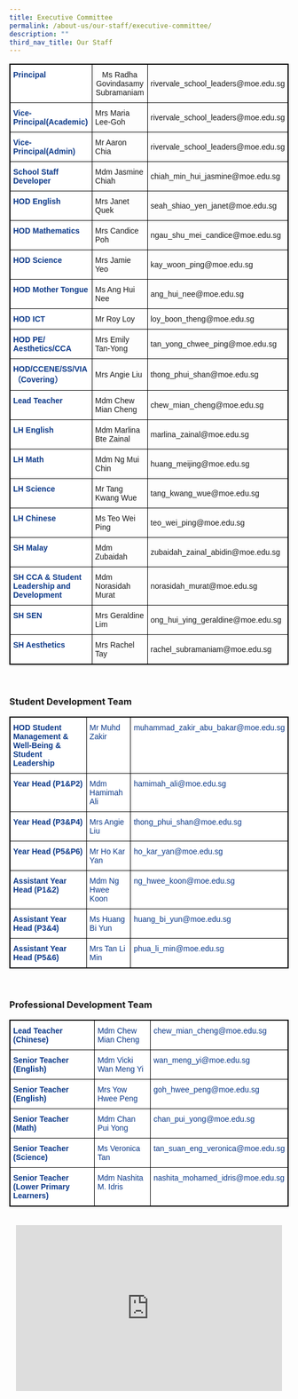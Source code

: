 ```yaml
---
title: Executive Committee
permalink: /about-us/our-staff/executive-committee/
description: ""
third_nav_title: Our Staff
---
```

<table class="tg" style="border: 1px solid black">
<thead>
  <tr>
    <th class="tg-ifvt" style="border: 1px solid black">Principal<br></th>
    <th class="tg-l7h4" style="border: 1px solid black">Ms Radha Govindasamy Subramaniam<br></th>
    <th class="tg-l7h4" style="border: 1px solid black">rivervale_school_leaders@moe.edu.sg<br></th>
  </tr>
</thead>
<tbody>
  <tr>
    <td class="tg-ifvt" style="border: 1px solid black">Vice-Principal(Academic)</td>
    <td class="tg-l7h4" style="border: 1px solid black">Mrs Maria Lee-Goh<br></td>
    <td class="tg-l7h4" style="border: 1px solid black">rivervale_school_leaders@moe.edu.sg<br></td>
  </tr>
  <tr>
    <td class="tg-ifvt" style="border: 1px solid black">Vice-Principal(Admin)</td>
    <td class="tg-l7h4" style="border: 1px solid black">Mr Aaron Chia<br></td>
    <td class="tg-l7h4" style="border: 1px solid black">rivervale_school_leaders@moe.edu.sg<br></td>
  </tr>
  <tr>
    <td class="tg-ifvt" style="border: 1px solid black">School Staff Developer</td>
    <td class="tg-l7h4" style="border: 1px solid black">Mdm Jasmine Chiah<br></td>
    <td class="tg-l7h4" style="border: 1px solid black">chiah_min_hui_jasmine@moe.edu.sg<br></td>
  </tr>
  <tr>
    <td class="tg-ifvt" style="border: 1px solid black">HOD English<br></td>
    <td class="tg-l7h4" style="border: 1px solid black">Mrs Janet Quek<br></td>
    <td class="tg-l7h4" style="border: 1px solid black">seah_shiao_yen_janet@moe.edu.sg<br></td>
  </tr>
  <tr>
    <td class="tg-ifvt" style="border: 1px solid black">HOD Mathematics<br></td>
    <td class="tg-l7h4" style="border: 1px solid black">Mrs Candice Poh<br></td>
    <td class="tg-l7h4" style="border: 1px solid black">ngau_shu_mei_candice@moe.edu.sg<br></td>
  </tr>
  <tr>
    <td class="tg-ifvt" style="border: 1px solid black">HOD Science<br></td>
    <td class="tg-l7h4" style="border: 1px solid black">Mrs Jamie Yeo<br></td>
    <td class="tg-l7h4" style="border: 1px solid black">kay_woon_ping@moe.edu.sg<br></td>
  </tr>
  <tr>
    <td class="tg-ifvt" style="border: 1px solid black">HOD Mother Tongue<br></td>
    <td class="tg-l7h4" style="border: 1px solid black">Ms Ang Hui Nee<br></td>
    <td class="tg-l7h4" style="border: 1px solid black">ang_hui_nee@moe.edu.sg<br></td>
  </tr>
  <tr>
    <td class="tg-ifvt" style="border: 1px solid black">HOD ICT<br></td>
    <td class="tg-l7h4" style="border: 1px solid black">Mr Roy Loy<br></td>
    <td class="tg-l7h4" style="border: 1px solid black">loy_boon_theng@moe.edu.sg<br></td>
  </tr>
  <tr>
    <td class="tg-ifvt" style="border: 1px solid black">HOD PE/ Aesthetics/CCA<br></td>
    <td class="tg-l7h4" style="border: 1px solid black">Mrs Emily Tan-Yong<br></td>
    <td class="tg-l7h4" style="border: 1px solid black">tan_yong_chwee_ping@moe.edu.sg<br></td>
  </tr>
  <tr>
    <td class="tg-ifvt" style="border: 1px solid black">HOD/CCENE/SS/VIA（Covering）</td>
    <td class="tg-l7h4" style="border: 1px solid black">Mrs Angie Liu<br></td>
    <td class="tg-l7h4" style="border: 1px solid black">thong_phui_shan@moe.edu.sg<br></td>
  </tr>
  <tr>
    <td class="tg-ifvt" style="border: 1px solid black">Lead Teacher<br></td>
    <td class="tg-l7h4" style="border: 1px solid black">Mdm Chew Mian Cheng<br></td>
    <td class="tg-l7h4" style="border: 1px solid black">chew_mian_cheng@moe.edu.sg<br></td>
  </tr>
  <tr>
    <td class="tg-ifvt" style="border: 1px solid black">LH English<br></td>
    <td class="tg-l7h4" style="border: 1px solid black">Mdm Marlina Bte Zainal<br></td>
    <td class="tg-l7h4" style="border: 1px solid black">marlina_zainal@moe.edu.sg<br></td>
  </tr>
  <tr>
    <td class="tg-ifvt" style="border: 1px solid black">LH Math<br></td>
    <td class="tg-l7h4" style="border: 1px solid black">Mdm Ng Mui Chin<br></td>
    <td class="tg-l7h4" style="border: 1px solid black">huang_meijing@moe.edu.sg<br></td>
  </tr>
  <tr>
    <td class="tg-ifvt" style="border: 1px solid black">LH Science<br></td>
    <td class="tg-l7h4" style="border: 1px solid black">Mr Tang Kwang Wue<br></td>
    <td class="tg-l7h4" style="border: 1px solid black">tang_kwang_wue@moe.edu.sg<br></td>
  </tr>
  <tr>
    <td class="tg-ifvt" style="border: 1px solid black">LH Chinese<br></td>
    <td class="tg-l7h4" style="border: 1px solid black">Ms Teo Wei Ping<br></td>
    <td class="tg-l7h4" style="border: 1px solid black">teo_wei_ping@moe.edu.sg<br></td>
  </tr>
  <tr>
    <td class="tg-ifvt" style="border: 1px solid black">SH Malay<br></td>
    <td class="tg-l7h4" style="border: 1px solid black">Mdm Zubaidah<br></td>
    <td class="tg-l7h4" style="border: 1px solid black">zubaidah_zainal_abidin@moe.edu.sg<br></td>
  </tr>
  <tr>
    <td class="tg-ifvt" style="border: 1px solid black">SH CCA &amp; Student Leadership and Development<br></td>
    <td class="tg-l7h4" style="border: 1px solid black">Mdm Norasidah Murat<br></td>
    <td class="tg-l7h4" style="border: 1px solid black">norasidah_murat@moe.edu.sg<br></td>
  </tr>
  <tr>
    <td class="tg-ifvt" style="border: 1px solid black">SH SEN<br></td>
    <td class="tg-l7h4" style="border: 1px solid black">Mrs Geraldine Lim<br></td>
    <td class="tg-l7h4" style="border: 1px solid black">ong_hui_ying_geraldine@moe.edu.sg<br></td>
  </tr>
  <tr>
    <td class="tg-ifvt" style="border: 1px solid black">SH Aesthetics<br></td>
    <td class="tg-l7h4" style="border: 1px solid black">Mrs Rachel Tay<br></td>
    <td class="tg-l7h4" style="border: 1px solid black">rachel_subramaniam@moe.edu.sg</td>
  </tr>
</tbody>
</table><br>

### Student Development Team

<style type="text/css">
.tg  {border-collapse:collapse;border-spacing:0;}
.tg td{border-color:black;border-style:solid;border-width:1px;font-family:Arial, sans-serif;font-size:14px;
  overflow:hidden;padding:10px 5px;word-break:normal;}
.tg th{border-color:black;border-style:solid;border-width:1px;font-family:Arial, sans-serif;font-size:14px;
  font-weight:normal;overflow:hidden;padding:10px 5px;word-break:normal;}
.tg .tg-ifvt{background-color:#FFF;color:#0C3989;font-weight:bold;text-align:left;vertical-align:top}
.tg .tg-vvbc{background-color:#FFF;color:#0C3989;text-align:left;vertical-align:top}
</style>
<table class="tg" style="border: 1px solid black">
<thead>
  <tr>
    <th class="tg-ifvt" style="border: 1px solid black">HOD Student Management &amp; Well-Being &amp; Student Leadership</th>
    <th class="tg-vvbc" style="border: 1px solid black">Mr Muhd Zakir</th>
    <th class="tg-vvbc" style="border: 1px solid black">muhammad_zakir_abu_bakar@moe.edu.sg</th>
  </tr>
</thead>
<tbody>
  <tr>
    <td class="tg-ifvt" style="border: 1px solid black">Year Head (P1&amp;P2)</td>
    <td class="tg-vvbc" style="border: 1px solid black">Mdm Hamimah Ali</td>
    <td class="tg-vvbc" style="border: 1px solid black">hamimah_ali@moe.edu.sg</td>
  </tr>
  <tr>
    <td class="tg-ifvt" style="border: 1px solid black">Year Head (P3&amp;P4)</td>
    <td class="tg-vvbc" style="border: 1px solid black">Mrs Angie Liu</td>
    <td class="tg-vvbc" style="border: 1px solid black">thong_phui_shan@moe.edu.sg</td>
  </tr>
  <tr>
    <td class="tg-ifvt" style="border: 1px solid black">Year Head (P5&amp;P6)</td>
    <td class="tg-vvbc" style="border: 1px solid black">Mr Ho Kar Yan</td>
    <td class="tg-vvbc" style="border: 1px solid black">ho_kar_yan@moe.edu.sg</td>
  </tr>
  <tr>
    <td class="tg-ifvt" style="border: 1px solid black">Assistant Year Head (P1&amp;2)</td>
    <td class="tg-vvbc" style="border: 1px solid black">Mdm Ng Hwee Koon</td>
    <td class="tg-vvbc" style="border: 1px solid black">ng_hwee_koon@moe.edu.sg</td>
  </tr>
  <tr>
    <td class="tg-ifvt" style="border: 1px solid black">Assistant Year Head (P3&amp;4)</td>
    <td class="tg-vvbc" style="border: 1px solid black">Ms Huang Bi Yun</td>
    <td class="tg-vvbc" style="border: 1px solid black">huang_bi_yun@moe.edu.sg</td>
  </tr>
  <tr>
    <td class="tg-ifvt" style="border: 1px solid black">Assistant Year Head (P5&amp;6)</td>
    <td class="tg-vvbc" style="border: 1px solid black">Mrs Tan Li Min</td>
    <td class="tg-vvbc" style="border: 1px solid black">phua_li_min@moe.edu.sg</td>
  </tr>
</tbody>
</table><br>

### Professional Development Team

<style type="text/css">
.tg  {border-collapse:collapse;border-spacing:0;}
.tg td{border-color:black;border-style:solid;border-width:1px;font-family:Arial, sans-serif;font-size:14px;
  overflow:hidden;padding:10px 5px;word-break:normal;}
.tg th{border-color:black;border-style:solid;border-width:1px;font-family:Arial, sans-serif;font-size:14px;
  font-weight:normal;overflow:hidden;padding:10px 5px;word-break:normal;}
.tg .tg-ifvt{background-color:#FFF;color:#0C3989;font-weight:bold;text-align:left;vertical-align:top}
.tg .tg-vvbc{background-color:#FFF;color:#0C3989;text-align:left;vertical-align:top}
</style>
<table class="tg" style="border: 1px solid black">
<thead>
  <tr>
    <th class="tg-ifvt" style="border: 1px solid black">Lead Teacher (Chinese)</th>
    <th class="tg-vvbc" style="border: 1px solid black">Mdm Chew Mian Cheng</th>
    <th class="tg-vvbc" style="border: 1px solid black">chew_mian_cheng@moe.edu.sg</th>
  </tr>
</thead>
<tbody>
  <tr>
    <td class="tg-ifvt" style="border: 1px solid black">Senior Teacher (English)</td>
    <td class="tg-vvbc" style="border: 1px solid black">Mdm Vicki Wan Meng Yi</td>
    <td class="tg-vvbc" style="border: 1px solid black">wan_meng_yi@moe.edu.sg</td>
  </tr>
  <tr>
    <td class="tg-ifvt" style="border: 1px solid black">Senior Teacher (English)</td>
    <td class="tg-vvbc" style="border: 1px solid black">Mrs Yow Hwee Peng</td>
    <td class="tg-vvbc" style="border: 1px solid black">goh_hwee_peng@moe.edu.sg</td>
  </tr>
  <tr>
    <td class="tg-ifvt" style="border: 1px solid black">Senior Teacher (Math)</td>
    <td class="tg-vvbc" style="border: 1px solid black">Mdm Chan Pui Yong</td>
    <td class="tg-vvbc" style="border: 1px solid black">chan_pui_yong@moe.edu.sg</td>
  </tr>
  <tr>
    <td class="tg-ifvt" style="border: 1px solid black">Senior Teacher (Science)</td>
    <td class="tg-vvbc" style="border: 1px solid black">Ms Veronica Tan</td>
    <td class="tg-vvbc" style="border: 1px solid black">tan_suan_eng_veronica@moe.edu.sg</td>
  </tr>
  <tr>
    <td class="tg-ifvt" style="border: 1px solid black">Senior Teacher (Lower Primary Learners)</td>
    <td class="tg-vvbc" style="border: 1px solid black">Mdm Nashita M. Idris</td>
    <td class="tg-vvbc" style="border: 1px solid black">nashita_mohamed_idris@moe.edu.sg</td>
  </tr>
  <tr>
</tr></tbody>
</table><br>


<div align="center"><iframe allowfullscreen="true" height="299" width="480" frameborder="0" src="https://docs.google.com/presentation/d/e/2PACX-1vRso-nWfyWkpRNIx_HREpPZij6j9sKu2gQ_EHD3mcdoVdp02cCb7ckfyLhqxQAQFM2ZhR2tG6n0XZKC/embed?start=false&amp;loop=false&amp;delayms=3000"></iframe></div>